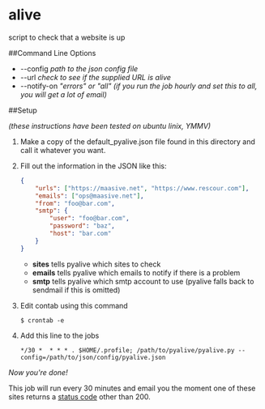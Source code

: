 alive
=====

script to check that a website is up

##Command Line Options

* --config *path to the json config file*
* --url *check to see if the supplied URL is alive*
* --notify-on *"errors" or "all" (if you run the job hourly and set this to all, you will get a lot of email)*

##Setup

*(these instructions have been tested on ubuntu linix, YMMV)*

1. Make a copy of the default_pyalive.json file found in this directory and call it whatever you want.
2. Fill out the information in the JSON like this:
    ```JSON
    {
        "urls": ["https://maasive.net", "https://www.rescour.com"],
        "emails": ["ops@maasive.net"],
        "from": "foo@bar.com",
        "smtp": {
            "user": "foo@bar.com",
            "password": "baz",
            "host": "bar.com"
        }
    }
    ```
    - **sites** tells pyalive which sites to check
    - **emails** tells pyalive which emails to notify if there is a problem
    - **smtp** tells pyalive which smtp account to use (pyalive falls back to sendmail if this is omitted)

3. Edit contab using this command
    ```Shell
    $ crontab -e
    ```

4. Add this line to the jobs
    ```Shell
    */30 *  * * * . $HOME/.profile; /path/to/pyalive/pyalive.py --config=/path/to/json/config/pyalive.json
    ```

*Now you're done!*

This job will run every 30 minutes and email you the moment one of these sites returns a [status code][1]
other than 200.

[1]: http://en.wikipedia.org/wiki/List_of_HTTP_status_codes "HTTP Status Codes"